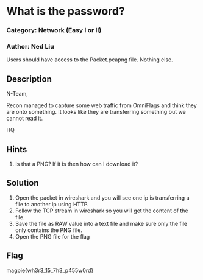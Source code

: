 # What is the password?
### Category: Network (Easy I or II)
### Author: Ned Liu

Users should have access to the Packet.pcapng file. Nothing else.

## Description

N-Team,

Recon managed to capture some web traffic from OmniFlags and think they are onto something. It looks like they are transferring something but we cannot read it.

HQ

## Hints
1. Is that a PNG? If it is then how can I download it?

## Solution
1. Open the packet in wireshark and you will see one ip is transferring a file to another ip using HTTP.
2. Follow the TCP stream in wireshark so you will get the content of the file.
3. Save the file as RAW value into a text file and make sure only the file only contains the PNG file.
4. Open the PNG file for the flag

## Flag
magpie{wh3r3_15_7h3_p455w0rd}

